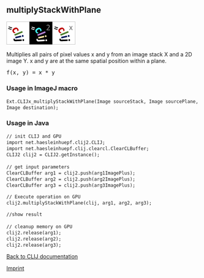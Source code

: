 ## multiplyStackWithPlane
![Image](images/mini_clij1_logo.png)![Image](images/mini_clij2_logo.png)![Image](images/mini_clijx_logo.png)

Multiplies all pairs of pixel values x and y from an image stack X and a 2D image Y. x and y are at 
the same spatial position within a plane.

<pre>f(x, y) = x * y</pre>

### Usage in ImageJ macro
```
Ext.CLIJx_multiplyStackWithPlane(Image sourceStack, Image sourcePlane, Image destination);
```


### Usage in Java
```
// init CLIJ and GPU
import net.haesleinhuepf.clij2.CLIJ;
import net.haesleinhuepf.clij.clearcl.ClearCLBuffer;
CLIJ2 clij2 = CLIJ2.getInstance();

// get input parameters
ClearCLBuffer arg1 = clij2.push(arg1ImagePlus);
ClearCLBuffer arg2 = clij2.push(arg2ImagePlus);
ClearCLBuffer arg3 = clij2.push(arg3ImagePlus);
```

```
// Execute operation on GPU
clij2.multiplyStackWithPlane(clij, arg1, arg2, arg3);
```

```
//show result

// cleanup memory on GPU
clij2.release(arg1);
clij2.release(arg2);
clij2.release(arg3);
```


[Back to CLIJ documentation](https://clij.github.io/)

[Imprint](https://clij.github.io/imprint)
